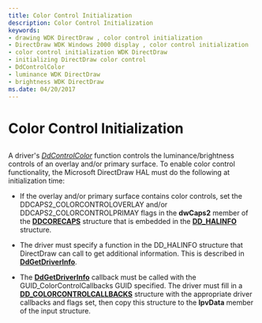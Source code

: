 ```yaml
---
title: Color Control Initialization
description: Color Control Initialization
keywords:
- drawing WDK DirectDraw , color control initialization
- DirectDraw WDK Windows 2000 display , color control initialization
- color control initialization WDK DirectDraw
- initializing DirectDraw color control
- DdControlColor
- luminance WDK DirectDraw
- brightness WDK DirectDraw
ms.date: 04/20/2017
---
```


# Color Control Initialization


## <span id="ddk_color_control_initialization_gg"></span><span id="DDK_COLOR_CONTROL_INITIALIZATION_GG"></span>


A driver's [*DdControlColor*](/windows/win32/api/ddrawint/nc-ddrawint-pdd_colorcb_colorcontrol) function controls the luminance/brightness controls of an overlay and/or primary surface. To enable color control functionality, the Microsoft DirectDraw HAL must do the following at initialization time:

-   If the overlay and/or primary surface contains color controls, set the DDCAPS2\_COLORCONTROLOVERLAY and/or DDCAPS2\_COLORCONTROLPRIMAY flags in the **dwCaps2** member of the [**DDCORECAPS**](/windows/win32/api/ddrawi/ns-ddrawi-ddcorecaps) structure that is embedded in the [**DD\_HALINFO**](/windows/win32/api/ddrawint/ns-ddrawint-dd_halinfo) structure.

-   The driver must specify a function in the DD\_HALINFO structure that DirectDraw can call to get additional information. This is described in [**DdGetDriverInfo**](/windows/win32/api/ddrawint/nc-ddrawint-pdd_getdriverinfo).

-   The [**DdGetDriverInfo**](/windows/win32/api/ddrawint/nc-ddrawint-pdd_getdriverinfo) callback must be called with the GUID\_ColorControlCallbacks GUID specified. The driver must fill in a [**DD\_COLORCONTROLCALLBACKS**](/windows/win32/api/ddrawint/ns-ddrawint-dd_colorcontrolcallbacks) structure with the appropriate driver callbacks and flags set, then copy this structure to the **lpvData** member of the input structure.

 

